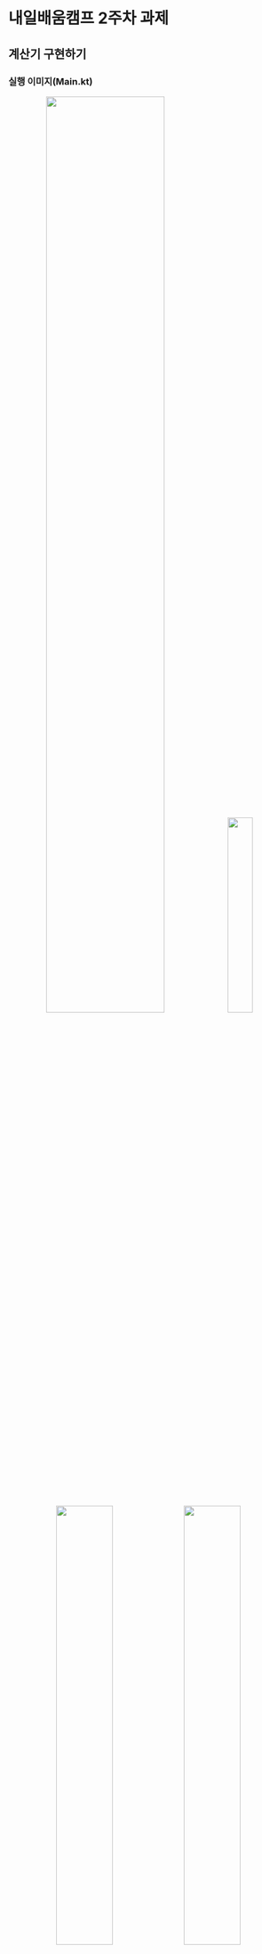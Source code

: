 # 내일배움캠프 2주차 과제
## 계산기 구현하기

### 실행 이미지(Main.kt)

<p align="center" width="100%">
    <image src = "https://picsum.photos/712/321" width="65%" >
    <image src = "https://picsum.photos/510/734" width="30%" >
    <image src = "https://picsum.photos/370/409" width="45%" >
    <image src = "https://picsum.photos/518/420" width="45%" >
</p>

### 요구사항
- [x] +, -, *, /, % 연산 구현
- [x] 반복문 통한 무한 계산 
- [x] 연산 클래스들은 따로 생성해서 단일 책임 원칙 적용 
- [x] `AbstractOperation` 추상 클래스를 상속 받아 연산 클래스들 구현
- [x] 3개 이상의 수 연산(우선순위 반영)
- [x] 괄호 연산  
  

### What to
- 콘솔 창에서 입출력을 통해 계산 기능을 이용 가능
- 숫자, 연산자, 커맨드들 중 하나를 선택해 입력
    - 입력 가능 숫자: `BigDecimal` 범위 내 실수
    - 입력 가능 연산자: +, -, *, /, %, (, ), =
    - 입력 가능 커맨드: clear (현재 식 초기화), exit (계산기 종료)
- 연산자 중 '='를 입력해 연산 결과를 확인할 수 있음

### How to
- 부동 소수점 오차 제거 및 더 넓은 범위의 수 연산을 안정적으로 하기 위해 `BigDecimal`을 사용
- `Calculator` 클래스는 싱글톤 패턴으로 구현 시도
- 괄호를 비롯한 연산자들의 우선순위를 적용하고, 3개 이상의 수에 대한 연산을 위해 후위표기식으로 변환 후 연산